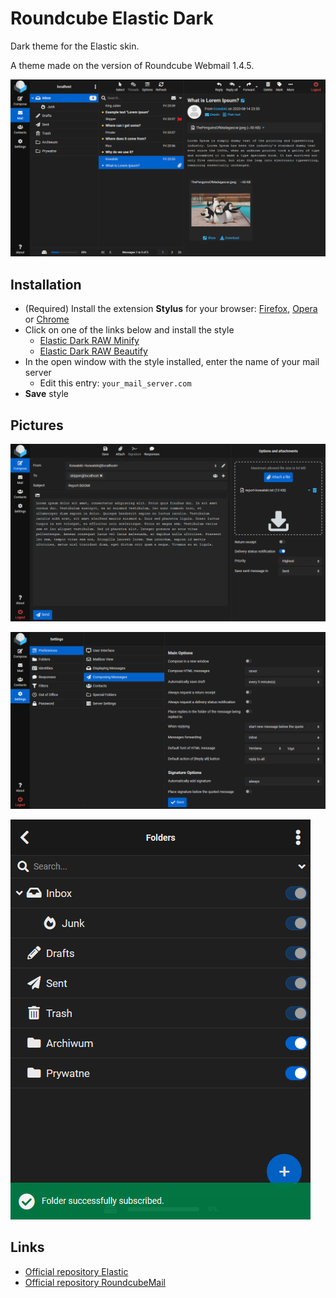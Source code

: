 # Roundcube Elastic Dark

Dark theme for the Elastic skin.

A theme made on the version of Roundcube Webmail 1.4.5.

<a href="https://raw.githubusercontent.com/Skorpion/roundcube-elastic-dark/master/assets/mail-7.png"><img src="assets/mail-7.png" width="600" alt=""></a>

## Installation

* (Required) Install the extension **Stylus** for your browser: [Firefox](https://addons.mozilla.org/en/firefox/addon/styl-us/), [Opera](https://addons.opera.com/en/extensions/details/stylus/) or [Chrome](https://chrome.google.com/webstore/detail/stylus-beta/apmmpaebfobifelkijhaljbmpcgbjbdo)
* Click on one of the links below and install the style
  * [Elastic Dark RAW Minify](https://raw.githubusercontent.com/Skorpion/roundcube-elastic-dark/master/styles/main.user.css)
  * [Elastic Dark RAW Beautify](https://raw.githubusercontent.com/Skorpion/roundcube-elastic-dark/master/styles/main_doc.user.css)
* In the open window with the style installed, enter the name of your mail server
  * Edit this entry: `your_mail_server.com`
* **Save** style

## Pictures

<a href="https://raw.githubusercontent.com/Skorpion/roundcube-elastic-dark/master/assets/mail-5.png"><img src="assets/mail-5.png" width="600" alt=""></a>

<a href="https://raw.githubusercontent.com/Skorpion/roundcube-elastic-dark/master/assets/mail-6.png"><img src="assets/mail-6.png" width="600" alt=""></a>

<a href="https://raw.githubusercontent.com/Skorpion/roundcube-elastic-dark/master/assets/mail-3.png"><img src="assets/mail-3.png" width="480" alt=""></a>

## Links

* [Official repository Elastic](https://github.com/roundcube/elastic)
* [Official repository RoundcubeMail](https://github.com/roundcube/roundcubemail)
